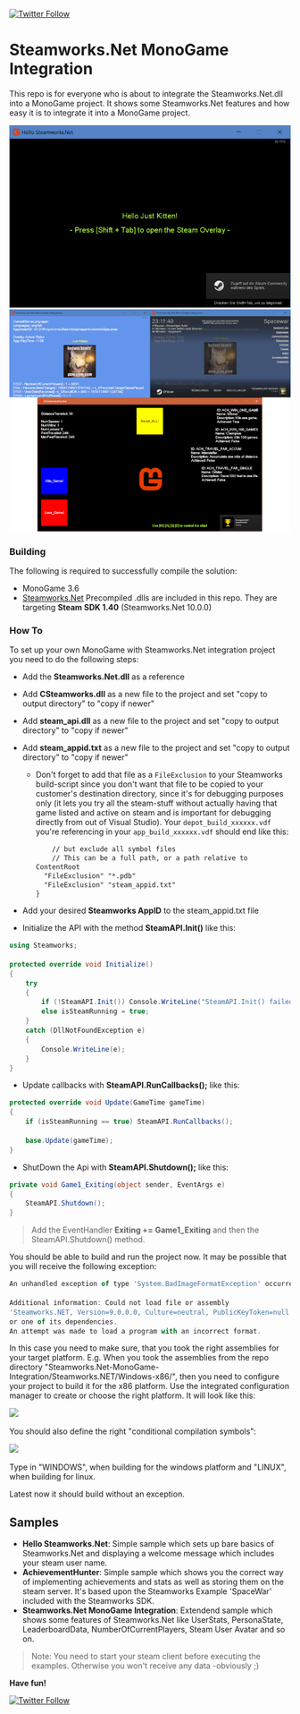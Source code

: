 [![Twitter Follow](https://img.shields.io/twitter/follow/sqrMin1.svg?style=social&label=Follow)](https://twitter.com/sqrMin1)

# Steamworks.Net MonoGame Integration
This repo is for everyone who is about to integrate the Steamworks.Net.dll into a MonoGame project. It shows some Steamworks.Net features and how easy it is to integrate it into a MonoGame project.

![HelloSteamworks](Documentation/MonoGameSteamworksNet_03.jpg)
![HelloSteamworks](Documentation/MonoGameSteamworksNet_01.png)

### Building

The following is required to successfully compile the solution:

- MonoGame 3.6
- [Steamworks.Net](https://github.com/rlabrecque/Steamworks.NET) Precompiled .dlls are included in this repo. They are targeting **Steam SDK 1.40** (Steamworks.Net 10.0.0)

### How To

To set up your own MonoGame with Steamworks.Net integration project you need to do the following steps:

- Add the **Steamworks.Net.dll** as a reference

- Add **CSteamworks.dll** as a new file to the project and set "copy to output directory" to "copy if newer"

- Add **steam_api.dll** as a new file to the project and set "copy to output directory" to "copy if newer"

- Add **steam_appid.txt** as a new file to the project and set "copy to output directory" to "copy if newer"

  - Don't forget to add that file as a ```FileExclusion``` to your Steamworks build-script since you don't want that file to be copied to your customer's destination directory, since it's for debugging purposes only (it lets you try all the steam-stuff without actually having that game listed and active on steam and is important for debugging directly from out of Visual Studio).
    Your ```depot_build_xxxxxx.vdf``` you're referencing in your ```app_build_xxxxxx.vdf``` should end like this:

    ``````
    	// but exclude all symbol files  
    	// This can be a full path, or a path relative to ContentRoot
      "FileExclusion" "*.pdb"
      "FileExclusion" "steam_appid.txt"
    }
    ``````

- Add your desired **Steamworks AppID** to the steam_appid.txt file

- Initialize the API with the method **SteamAPI.Init()** like this:

```cs
using Steamworks;

protected override void Initialize()
{
    try
    {
        if (!SteamAPI.Init()) Console.WriteLine("SteamAPI.Init() failed!");
        else isSteamRunning = true;
    }
    catch (DllNotFoundException e)
    {
        Console.WriteLine(e);
    }
}
```

- Update callbacks with **SteamAPI.RunCallbacks();** like this:

```cs
protected override void Update(GameTime gameTime)
{
    if (isSteamRunning == true) SteamAPI.RunCallbacks();

    base.Update(gameTime);
}
```

- ShutDown the Api with **SteamAPI.Shutdown();** like this:

```cs
private void Game1_Exiting(object sender, EventArgs e)
{
    SteamAPI.Shutdown();
}
```

> Add the EventHandler **Exiting += Game1_Exiting** and then the SteamAPI.Shutdown() method.

You should be able to build and run the project now. 
It may be possible that you will receive the following exception:

```js
An unhandled exception of type 'System.BadImageFormatException' occurred in SWTEST.exe

Additional information: Could not load file or assembly 
'Steamworks.NET, Version=9.0.0.0, Culture=neutral, PublicKeyToken=null' 
or one of its dependencies. 
An attempt was made to load a program with an incorrect format.
```

In this case you need to make sure, that you took the right assemblies for your target platform. 
E.g. When you took the assemblies from the repo directory 
"Steamworks.Net-MonoGame-Integration/Steamworks.NET/Windows-x86/", then you need to configure
your project to build it for the x86 platform. Use the integrated configuration manager 
to create or choose the right platform. It will look like this:

![](https://github.com/sqrMin1/Steamworks.Net-MonoGame-Integration/blob/master/Documentation/ConfigurationManager.JPG)

You should also define the right "conditional compilation symbols":

![](https://github.com/sqrMin1/Steamworks.Net-MonoGame-Integration/blob/master/Documentation/ConditionalCompilationSymbols.JPG)

Type in "WINDOWS", when building for the windows platform and "LINUX", when building for linux.

Latest now it should build without an exception.

## Samples

- **Hello Steamworks.Net**: Simple sample which sets up bare basics of Steamworks.Net and displaying a welcome message which includes your steam user name.
- **AchievementHunter**: Simple sample which shows you the correct way of implementing achievements and stats as well as storing them on the steam server. It's based upon the Steamworks Example 'SpaceWar' included with the Steamworks SDK. 
- **Steamworks.Net MonoGame Integration**: Extendend sample which shows some features of Steamworks.Net like UserStats, PersonaState, LeaderboardData, NumberOfCurrentPlayers, Steam User Avatar and so on.

> Note: You need to start your steam client before executing the examples. Otherwise you won't receive any data -obviously ;)

**Have fun!**

[![Twitter Follow](https://img.shields.io/twitter/follow/sqrMin1.svg?style=social&label=Follow)](https://twitter.com/sqrMin1)
